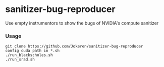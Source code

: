 # sanitizer-bug-reproducer

Use empty instrumentors to show the bugs of NVIDIA's compute sanitizer

### Usage

    git clone https://github.com/Jokeren/sanitizer-bug-reproducer
    config cuda path in *.sh
    ./run_blackscholes.sh
    ./run_srad.sh
